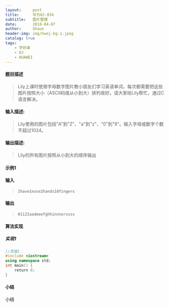 ```yaml
---
layout:     post
title:      华为OJ-034
subtitle:   图片整理
date:       2018-04-07
author:     Shaun
header-img: img/hwoj-bg-1.jpeg
catalog: true
tags:
    - 字符串
    - OJ
    - HUAWEI
---
```



#### 题目描述

> Lily上课时使用字母数字图片教小朋友们学习英语单词，每次都需要把这些图片按照大小（ASCII码值从小到大）排列收好。请大家给Lily帮忙，通过C语言解决。

#### 输入描述:

> Lily使用的图片包括"A"到"Z"、"a"到"z"、"0"到"9"。输入字母或数字个数不超过1024。

#### 输出描述:

> Lily的所有图片按照从小到大的顺序输出

#### 示例1

#### 输入

> ```
>Ihave1nose2hands10fingers
> ```

#### 输出

> ```
> 0112Iaadeeefghhinnnorsssv
> ```



#### 算法实现



##### 实现1

```C++
//思路1：
#include <iostream>
using namespace std;
int main() {
    return 0;
}
```




#### 小结

小结






